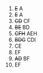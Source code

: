 1. ~~E~~ A
2. ~~E~~ A
3. ~~CD~~ CF
4. ~~BE~~ BD
5. ~~CFH~~ AEH
6. ~~BDG~~ CDI
7. CE
8. EF
9. ~~AD~~ BF
10. EF
